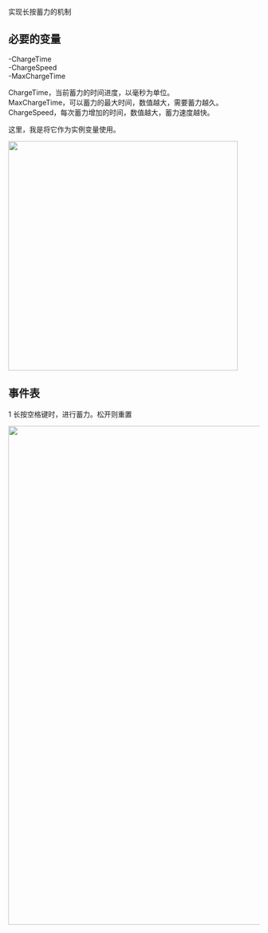 实现长按蓄力的机制

## 必要的变量

-ChargeTime  
-ChargeSpeed  
-MaxChargeTime  

ChargeTime，当前蓄力的时间进度，以毫秒为单位。  
MaxChargeTime，可以蓄力的最大时间，数值越大，需要蓄力越久。  
ChargeSpeed，每次蓄力增加的时间，数值越大，蓄力速度越快。  
  
这里，我是将它作为实例变量使用。    

<img width="460" src="https://user-images.githubusercontent.com/45864744/152939384-1f43afc8-5b51-4d83-9567-e413f6ca81c1.png">


## 事件表

1 长按空格键时，进行蓄力。松开则重置

<img width="1000" src="https://user-images.githubusercontent.com/45864744/152938988-1993d3cd-2735-46b7-838d-dfaae6f18807.png">
